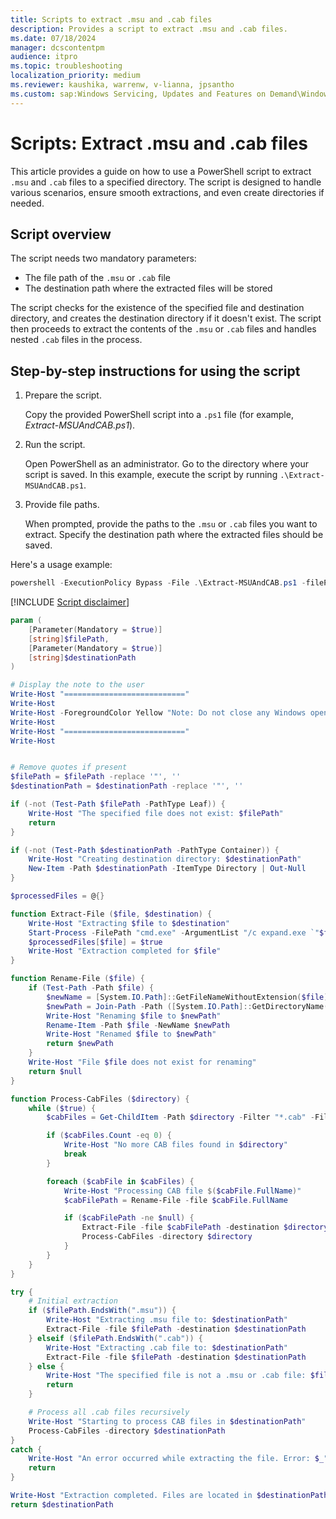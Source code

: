 ```yaml
---
title: Scripts to extract .msu and .cab files 
description: Provides a script to extract .msu and .cab files.
ms.date: 07/18/2024
manager: dcscontentpm
audience: itpro
ms.topic: troubleshooting
localization_priority: medium
ms.reviewer: kaushika, warrenw, v-lianna, jpsantho
ms.custom: sap:Windows Servicing, Updates and Features on Demand\Windows Update fails - installation stops with error, csstroubleshoot
---
```

# Scripts: Extract .msu and .cab files

This article provides a guide on how to use a PowerShell script to extract `.msu` and `.cab` files to a specified directory. The script is designed to handle various scenarios, ensure smooth extractions, and even create directories if needed.

## Script overview

The script needs two mandatory parameters:

- The file path of the `.msu` or `.cab` file
- The destination path where the extracted files will be stored

The script checks for the existence of the specified file and destination directory, and creates the destination directory if it doesn't exist. The script then proceeds to extract the contents of the `.msu` or `.cab` files and handles nested `.cab` files in the process.

## Step-by-step instructions for using the script

1. Prepare the script.

    Copy the provided PowerShell script into a `.ps1` file (for example, *Extract-MSUAndCAB.ps1*).

2. Run the script.

    Open PowerShell as an administrator. Go to the directory where your script is saved. In this example, execute the script by running `.\Extract-MSUAndCAB.ps1`.

3. Provide file paths.

    When prompted, provide the paths to the `.msu` or `.cab` files you want to extract. Specify the destination path where the extracted files should be saved.

Here's a usage example:

```powershell
powershell -ExecutionPolicy Bypass -File .\Extract-MSUAndCAB.ps1 -filePath "C:\<path>\<yourfile>.msu" -destinationPath "C:\<path>\<destination>"
```

[!INCLUDE [Script disclaimer](../../includes/script-disclaimer.md)]

```PowerShell
param (
    [Parameter(Mandatory = $true)]
    [string]$filePath,
    [Parameter(Mandatory = $true)]
    [string]$destinationPath
)

# Display the note to the user
Write-Host "==========================="
Write-Host
Write-Host -ForegroundColor Yellow "Note: Do not close any Windows opened by this script until it is completed."
Write-Host
Write-Host "==========================="
Write-Host


# Remove quotes if present
$filePath = $filePath -replace '"', ''
$destinationPath = $destinationPath -replace '"', ''

if (-not (Test-Path $filePath -PathType Leaf)) {
    Write-Host "The specified file does not exist: $filePath"
    return
}

if (-not (Test-Path $destinationPath -PathType Container)) {
    Write-Host "Creating destination directory: $destinationPath"
    New-Item -Path $destinationPath -ItemType Directory | Out-Null
}

$processedFiles = @{}

function Extract-File ($file, $destination) {
    Write-Host "Extracting $file to $destination"
    Start-Process -FilePath "cmd.exe" -ArgumentList "/c expand.exe `"$file`" -f:* `"$destination`" > nul 2>&1" -Wait -WindowStyle Hidden | Out-Null
    $processedFiles[$file] = $true
    Write-Host "Extraction completed for $file"
}

function Rename-File ($file) {
    if (Test-Path -Path $file) {
        $newName = [System.IO.Path]::GetFileNameWithoutExtension($file) + "_" + [System.Guid]::NewGuid().ToString("N") + [System.IO.Path]::GetExtension($file)
        $newPath = Join-Path -Path ([System.IO.Path]::GetDirectoryName($file)) -ChildPath $newName
        Write-Host "Renaming $file to $newPath"
        Rename-Item -Path $file -NewName $newPath
        Write-Host "Renamed $file to $newPath"
        return $newPath
    }
    Write-Host "File $file does not exist for renaming"
    return $null
}

function Process-CabFiles ($directory) {
    while ($true) {
        $cabFiles = Get-ChildItem -Path $directory -Filter "*.cab" -File | Where-Object { -not $processedFiles[$_.FullName] -and $_.Name -ne "wsusscan.cab" }

        if ($cabFiles.Count -eq 0) {
            Write-Host "No more CAB files found in $directory"
            break
        }

        foreach ($cabFile in $cabFiles) {
            Write-Host "Processing CAB file $($cabFile.FullName)"
            $cabFilePath = Rename-File -file $cabFile.FullName

            if ($cabFilePath -ne $null) {
                Extract-File -file $cabFilePath -destination $directory
                Process-CabFiles -directory $directory
            }
        }
    }
}

try {
    # Initial extraction
    if ($filePath.EndsWith(".msu")) {
        Write-Host "Extracting .msu file to: $destinationPath"
        Extract-File -file $filePath -destination $destinationPath
    } elseif ($filePath.EndsWith(".cab")) {
        Write-Host "Extracting .cab file to: $destinationPath"
        Extract-File -file $filePath -destination $destinationPath
    } else {
        Write-Host "The specified file is not a .msu or .cab file: $filePath"
        return
    }

    # Process all .cab files recursively
    Write-Host "Starting to process CAB files in $destinationPath"
    Process-CabFiles -directory $destinationPath
}
catch {
    Write-Host "An error occurred while extracting the file. Error: $_"
    return
}

Write-Host "Extraction completed. Files are located in $destinationPath"
return $destinationPath
```
